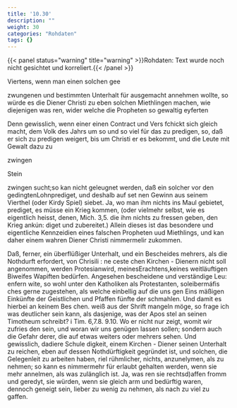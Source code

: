 ```yaml
---
title: '10.30'
description: ""
weight: 30
categories: "Rohdaten"
tags: {}
---
```


{{< panel status="warning" title="warning" >}}Rohdaten: Text wurde noch nicht gesichtet und korreliert.{{< /panel >}}
<!-- Seite 462 -->


Viertens, wenn man einen solchen gee

zwungenen und bestimmten Unterhalt für ausgemacht annehmen wollte, so würde es die Diener Christi zu eben solchen Miethlingen machen, wie diejenigen was ren, wider welche die Propheten so gewaltig eyferten

Denn gewisslich, wenn einer einen Contract und Vers fchickt sich gleich macht, dem Volk des Jahrs um so und so viel für das zu predigen, so, daß er sich zu predigen weigert, bis um Christi er es bekommt, und die Leute mit Gewalt dazu zu

zwingen

Stein
<!-- Seite 463 -->
zwingen sucht;so kan nicht geleugnet werden, daß ein solcher vor den gedingtenLohnprediget, und deshalb auf set nen Gewinn aus seinem Vierthel (oder Kirdy Spiel) siebet. Ja, wo man ihm nichts ins Maul gebietet, prediget, es müsse ein Krieg kommen, (oder vielmehr selbst, wie es eigentlich heisst, denen, Mich. 3,5. die ihm nichts zu fressen geben, den Krieg ankún: diget und zubereitet.) Allein dieses ist das besondere und eigentliche Kennzeidien eines falschen Propheten uud Miethlings, und kan daher einem wahren Diener Christi nimmermelir zukommen.

Daß, ferner, ein überflüßiger Unterhalt, und ein Bescheides mehrers, als die Nothdurft erfordert, von Chrisili
: ne ceste chen Kirchen - Dienern nicht soll angenommen, werden Protesianwird, meinesErachtens,keines weitläuftigen Biweifes Wapiften bedürfen. Angesehen bescheidene und verständige Leu: enfern wite, so wohl unter den Katholiken als Protestanten, soleibermáfis ches gerne zugestehen, als welche einbellig auf die uns gen Eins mäßigen Einkünfte der Geistlichen und Pfaffen fünfte der schmahlen. Und damit es hierbei an keinem Bes chen. weiß aus der Shrift mangeln möge, so frage ich was deutlicher sein kann, als dasjenige, was der Apos stel an seinen Timotheum schreibt? i Tim. 6,7.8. 9.10. Wo er nicht nur zeigt, womit wir zufries den sein, und woran wir uns genügen lassen sollen; sondern auch die Gefahr derer, die auf etwas weiters oder mehrers sehen. Und gewisslich, dadiere Schule digkeit, einem Kirchen - Diener seinen Unterhalt zu reichen, eben auf dessen Nothdürftigkeit gegründet ist, und solchen, die Gelegenleit zu arbeiten haben, riel rühmlicher, nichts, anzunelymen, als zu nehmen; so kann es nimmermehr für erlaubt gehalten werden, wenn sie mehr annelmen, als was zulänglich ist. Ja, was ren sie rechtsd)affen fromm und geredyt, sie würden, wenn sie gleich arm und bedürftig waren, dennoch geneigt sein, lieber zu wenig zu nehmen, als nach zu viel zu gaffen.

